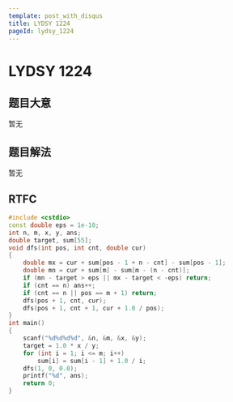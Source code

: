```yaml
---
template: post_with_disqus
title: LYDSY 1224
pageId: lydsy_1224
---
```


# LYDSY 1224
<span id="poem"></span><script>$(function(){$.ajax('/api/poem?rnd='+Date.now()+Math.random()).done(function(data){$('#poem').text(data);});});</script>
## 题目大意
暂无

## 题目解法
暂无

## RTFC

```cpp
#include <cstdio>
const double eps = 1e-10;
int n, m, x, y, ans;
double target, sum[55];
void dfs(int pos, int cnt, double cur)
{
    double mx = cur + sum[pos - 1 + n - cnt] - sum[pos - 1];
    double mn = cur + sum[m] - sum[m - (n - cnt)];
    if (mn - target > eps || mx - target < -eps) return;
    if (cnt == n) ans++;
    if (cnt == n || pos == m + 1) return;
    dfs(pos + 1, cnt, cur);
    dfs(pos + 1, cnt + 1, cur + 1.0 / pos);
}
int main()
{
    scanf("%d%d%d%d", &n, &m, &x, &y);
    target = 1.0 * x / y;
    for (int i = 1; i <= m; i++)
        sum[i] = sum[i - 1] + 1.0 / i;
    dfs(1, 0, 0.0);
    printf("%d", ans);
    return 0;
}
```
<div id="__comment"></div>

